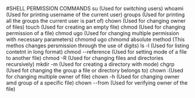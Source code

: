 #SHELL PERMISSION COMMANDS
su (Used for switching users)
whoami (Used for printing username of the current user)
groups (Used for printing all the groups the current user is part of)
chown (Used for changing owner of files)
touch (Used for creating an empty file)
chmod (Used for changing permission of a file)
chmod ugo (Used for changing multiple permission with necessary parameters)
chmomd ugo
chmomd absolute method (This methos changes persmission through the use of digits)
ls -l <file name> (Used for listing contetnt in long format)
chmod --reference (Used for setting mode of a file to another file)
chmod -R (Used for changing files and directories recursively)
mkdir -m (Used for creating a directory with mode)
chgrp (Used fot changing the group a file or directory belongs to)
chown :(Used for changing multiple owner of file)
chown -h (Used for changing owner amd group of a specific file)
chown --from (Used for verifying owner of the file)
